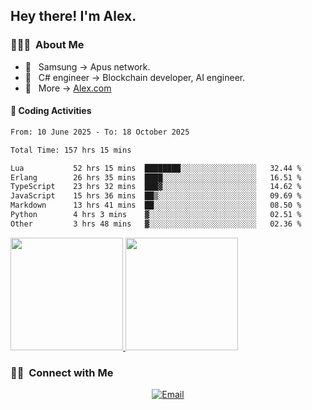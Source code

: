 

<h2> Hey there! I'm Alex.</h2>

<h3> 👨🏻‍💻 &nbsp;About Me </h3>

- 🤔 &nbsp; Samsung -> Apus network.
- 🌱 &nbsp; C# engineer -> Blockchain developer, AI engineer.
- 🔗 &nbsp; More -> [Alex.com](https://alex-yang.netlify.app/)




#### 🔨 Coding Activities



<!--START_SECTION:waka-->

```txt
From: 10 June 2025 - To: 18 October 2025

Total Time: 157 hrs 15 mins

Lua           52 hrs 15 mins  ████████░░░░░░░░░░░░░░░░░   32.44 %
Erlang        26 hrs 35 mins  ████░░░░░░░░░░░░░░░░░░░░░   16.51 %
TypeScript    23 hrs 32 mins  ███▓░░░░░░░░░░░░░░░░░░░░░   14.62 %
JavaScript    15 hrs 36 mins  ██▒░░░░░░░░░░░░░░░░░░░░░░   09.69 %
Markdown      13 hrs 41 mins  ██░░░░░░░░░░░░░░░░░░░░░░░   08.50 %
Python        4 hrs 3 mins    ▓░░░░░░░░░░░░░░░░░░░░░░░░   02.51 %
Other         3 hrs 48 mins   ▓░░░░░░░░░░░░░░░░░░░░░░░░   02.36 %
```

<!--END_SECTION:waka-->
<a href="https://github.com/Alex-wuhu">
  <img height="180em" src="https://github-readme-stats.vercel.app/api?username=Alex-wuhu&theme=buefy&show_icons=true" />
  <img height="180em" src="https://github-readme-stats.vercel.app/api/top-langs/?username=Alex-wuhu&theme=buefy&layout=compact" />
</a>


<h3> 🤝🏻 &nbsp;Connect with Me </h3>

<p align="center">
<a href="yanglongwei06@gmail.com"><img alt="Email" src="https://img.shields.io/badge/Email-yanglongwei06@gmail.com-blue?style=flat-square&logo=gmail"></a>
</p>
